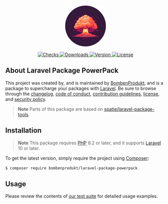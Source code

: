<p align="center">
    <a href="https://bombenprodukt.com" target="_blank">
        <img src="https://raw.githubusercontent.com/BombenProdukt/assets/main/logo-text.svg" width="128" alt="BombenProdukt Logo" />
    </a>
</p>

<p align="center">
    <a href="https://github.com/BombenProdukt/laravel-package-powerpack/actions">
        <img src="https://badge.sh/github/check-runs/BombenProdukt/laravel-package-powerpack" alt="Checks" />
    </a>
    <a href="https://packagist.org/packages/bombenprodukt/laravel-package-powerpack">
        <img src="https://badge.sh/packagist/downloads/BombenProdukt/laravel-package-powerpack" alt="Downloads" />
    </a>
    <a href="https://packagist.org/packages/bombenprodukt/laravel-package-powerpack">
        <img src="https://badge.sh/packagist/version/BombenProdukt/laravel-package-powerpack" alt="Version" />
    </a>
    <a href="https://packagist.org/packages/bombenprodukt/laravel-package-powerpack">
        <img src="https://badge.sh/packagist/license/BombenProdukt/laravel-package-powerpack" alt="License" />
    </a>
</p>

## About Laravel Package PowerPack

This project was created by, and is maintained by [BombenProdukt](https://github.com/BombenProdukt), and is a package to  supercharge your packages with [Laravel](https://laravel.com/). Be sure to browse through the [changelog](CHANGELOG.md), [code of conduct](.github/CODE_OF_CONDUCT.md), [contribution guidelines](.github/CONTRIBUTING.md), [license](LICENSE), and [security policy](.github/SECURITY.md).

> **Note**
> Parts of this package are based on [spatie/laravel-package-tools](https://github.com/spatie/laravel-package-tools).

## Installation

> **Note**
> This package requires [PHP](https://www.php.net/) 8.2 or later, and it supports [Laravel](https://laravel.com/) 10 or later.

To get the latest version, simply require the project using [Composer](https://getcomposer.org/):

```bash
$ composer require bombenprodukt/laravel-package-powerpack
```

## Usage

Please review the contents of [our test suite](/tests) for detailed usage examples.

